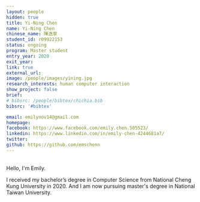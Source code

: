 ```yaml
---
layout: people
hidden: true
title: Yi-Ning Chen
name: Yi-Ning Chen
chinese_name: 陳逸寧
student_id: r09922153
status: ongoing
program: Master student
entry_year: 2020
exit_year: 
link: true
external_url:
image: /people/images/yining.jpg
research_interests: human computer interaction
show_project: false
brief: 
# bibsrc: /people/bibtex/chichia.bib
bibsrc: '#bibtex'

email: emilynov14@gmail.com
homepage: 
facebook: https://www.facebook.com/emily.chen.505523/
linkedin: https://www.linkedin.com/in/emily-chen-4244681a7/
twitter: 
github: https://github.com/emschenn
---
```


<br />
Hello, I'm Emily. 

I received my bachelor’s degree in Computer Science from National Cheng Kung University in 2020. And I am now pursuing master's degree in National Taiwan University. 

